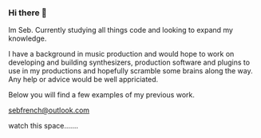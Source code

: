 ### Hi there 👋
Im Seb. Currently studying all things code and looking to expand my knowledge.

I have a background in music production and would hope to work on developing and building synthesizers, production software and plugins to use in my productions and hopefully scramble some brains along the way. Any help or advice would be well appriciated. 

Below you will find a few examples of my previous work.

sebfrench@outlook.com

watch this space.......
<!--
**sebfrench7/sebfrench7** is a ✨ _special_ ✨ repository because its `README.md` (this file) appears on your GitHub profile.

Here are some ideas to get you started:

- 🔭 I’m currently working on ...
- 🌱 I’m currently learning ...
- 👯 I’m looking to collaborate on ...
- 🤔 I’m looking for help with ...
- 💬 Ask me about ...
- 📫 How to reach me: ...
- 😄 Pronouns: ...
- ⚡ Fun fact: ...
-->
